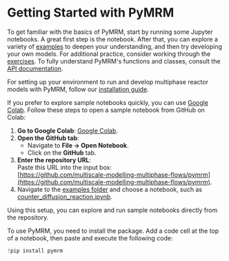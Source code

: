 # Getting Started with PyMRM

To get familiar with the basics of PyMRM, start by running some Jupyter notebooks. A great first step is the [](../../pymrm/examples/counter_diffusion_reaction.ipynb) notebook. After that, you can explore a variety of [examples](../examples/examples.rst) to deepen your understanding, and then try developing your own models. For additional practice, consider working through the [exercises](../exercises/index.md). To fully understand PyMRM's functions and classes, consult the [API documentation](../api/api.rst).

For setting up your environment to run and develop multiphase reactor models with PyMRM, follow our [installation guide](../../pymrm/docs/installation.md).

If you prefer to explore sample notebooks quickly, you can use [Google Colab](https://colab.research.google.com/). Follow these steps to open a sample notebook from GitHub on Colab:

1. **Go to Google Colab**: [Google Colab](https://colab.research.google.com/).
2. **Open the GitHub tab**:
   - Navigate to **File → Open Notebook**.
   - Click on the **GitHub** tab.
3. **Enter the repository URL**:  
   Paste this URL into the input box:  
   [https://github.com/multiscale-modelling-multiphase-flows/pymrm](https://github.com/multiscale-modelling-multiphase-flows/pymrm).
4. Navigate to the [examples folder](https://github.com/multiscale-modelling-multiphase-flows/pymrm/tree/main/examples) and choose a notebook, such as [counter_diffusion_reaction.ipynb](https://github.com/multiscale-modelling-multiphase-flows/pymrm/blob/main/examples/counter_diffusion_reaction.ipynb).

Using this setup, you can explore and run sample notebooks directly from the repository.

To use PyMRM, you need to install the package. Add a code cell at the top of a notebook, then paste and execute the following code:

```python
!pip install pymrm